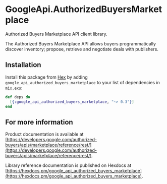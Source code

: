 # GoogleApi.AuthorizedBuyersMarketplace

Authorized Buyers Marketplace API client library.

The Authorized Buyers Marketplace API allows buyers programmatically discover inventory; propose, retrieve and negotiate deals with publishers.

## Installation

Install this package from [Hex](https://hex.pm) by adding
`google_api_authorized_buyers_marketplace` to your list of dependencies in `mix.exs`:

```elixir
def deps do
  [{:google_api_authorized_buyers_marketplace, "~> 0.3"}]
end
```

## For more information

Product documentation is available at [https://developers.google.com/authorized-buyers/apis/marketplace/reference/rest/](https://developers.google.com/authorized-buyers/apis/marketplace/reference/rest/).

Library reference documentation is published on Hexdocs at
[https://hexdocs.pm/google_api_authorized_buyers_marketplace](https://hexdocs.pm/google_api_authorized_buyers_marketplace).
